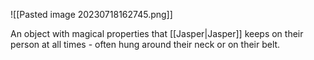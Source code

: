 ![[Pasted image 20230718162745.png]]

An object with magical properties that [[Jasper|Jasper]] keeps on their person at all times - often hung around their neck or on their belt.